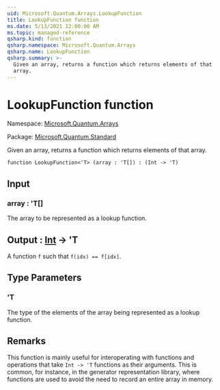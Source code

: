 ```yaml
---
uid: Microsoft.Quantum.Arrays.LookupFunction
title: LookupFunction function
ms.date: 5/13/2021 12:00:00 AM
ms.topic: managed-reference
qsharp.kind: function
qsharp.namespace: Microsoft.Quantum.Arrays
qsharp.name: LookupFunction
qsharp.summary: >-
  Given an array, returns a function which returns elements of that
  array.
---
```


# LookupFunction function

Namespace: [Microsoft.Quantum.Arrays](xref:Microsoft.Quantum.Arrays)

Package: [Microsoft.Quantum.Standard](https://nuget.org/packages/Microsoft.Quantum.Standard)


Given an array, returns a function which returns elements of thatarray.

```qsharp
function LookupFunction<'T> (array : 'T[]) : (Int -> 'T)
```


## Input

### array : 'T[]

The array to be represented as a lookup function.



## Output : [Int](xref:microsoft.quantum.qsharp.valueliterals#int-literals) -> 'T

A function `f` such that `f(idx) == f[idx]`.

## Type Parameters

### 'T

The type of the elements of the array being represented as a lookupfunction.

## Remarks

This function is mainly useful for interoperating with functions andoperations that take `Int -> 'T` functions as their arguments. Thisis common, for instance, in the generator representation library,where functions are used to avoid the need to record an entire arrayin memory.